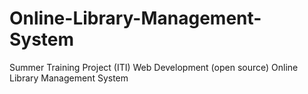 # Online-Library-Management-System
Summer Training Project (ITI)  Web Development (open source)  Online Library Management System 
